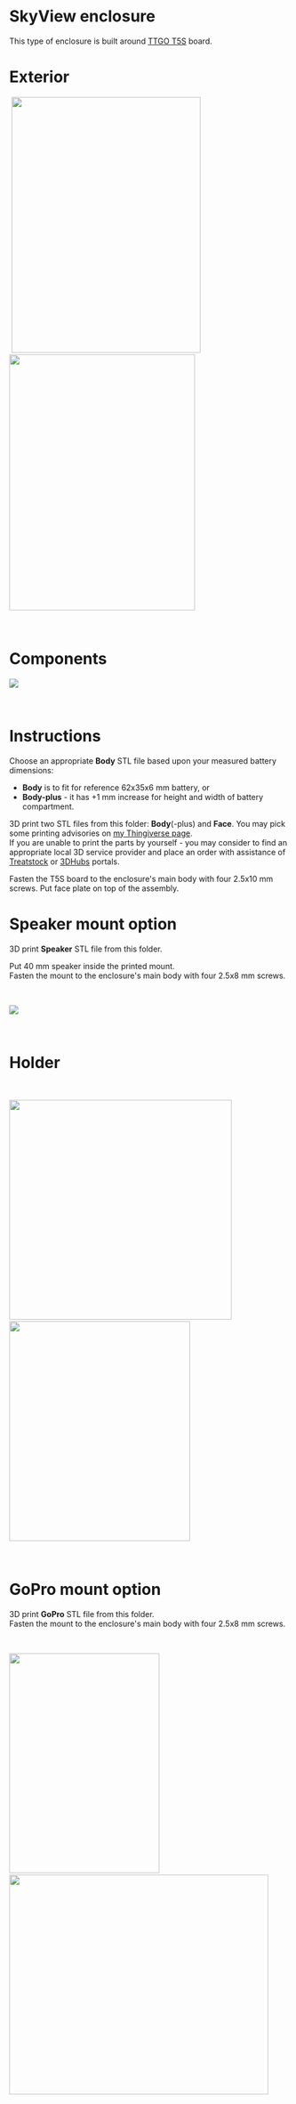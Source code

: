 # SkyView enclosure 

This type of enclosure is built around [TTGO T5S](http://s.click.aliexpress.com/e/Zp4ygfQ) board.<br>

<!-- **NOTICE**: This design is applicable for revision V1.9 of T5S. Other revisions may not match. -->

# Exterior

<p>
&nbsp;<img src="https://github.com/lyusupov/SoftRF/raw/master/documents/images/skyview-25.jpg" height="460" width="340">
&nbsp;<img src="https://github.com/lyusupov/SoftRF/raw/master/documents/images/skyview-24.jpg" height="460" width="334"></p>

<br>

# Components

![](https://github.com/lyusupov/SoftRF/raw/master/documents/images/skyview-22-enclosure.jpg)

<br>

# Instructions

Choose an appropriate **Body** STL file based upon your measured battery dimensions:
* **Body** is to fit for reference 62x35x6 mm battery, or
* **Body-plus** - it has +1 mm increase for height and width of battery compartment.

3D print two STL files from this folder: **Body**(-plus) and **Face**. You may pick some printing advisories on [my Thingiverse page](http://www.thingiverse.com/thing:3702447).<br>
If you are unable to print the parts by yourself - you may consider to find an appropriate local 3D service provider and place an order with assistance of [Treatstock](http://www.treatstock.com) or [3DHubs](http://www.3dhubs.com/) portals.

Fasten the T5S board to the enclosure's main body with four 2.5x10 mm screws.
Put face plate on top of the assembly.

# Speaker mount option

3D print **Speaker** STL file from this folder.<br>

Put 40 mm speaker inside the printed mount.<br>
Fasten the mount to the enclosure's main body with four 2.5x8 mm screws.

<br>

![](https://github.com/lyusupov/SoftRF/raw/master/documents/images/skyview-26.jpg)

<br>

# Holder

<br>

<p><img src="https://github.com/lyusupov/SoftRF/raw/master/documents/images/skyview-27-holder.jpg" height="395" width="400">&nbsp;&nbsp;&nbsp;<img src="https://github.com/lyusupov/SoftRF/raw/master/documents/images/skyview-29-holder.jpg" height="395" width="325"></p>

<br>

# GoPro mount option

3D print **GoPro** STL file from this folder.<br>
Fasten the mount to the enclosure's main body with four 2.5x8 mm screws.

<br>

<p><img src="https://github.com/lyusupov/SoftRF/raw/master/documents/images/skyview-39-gopro.jpg" height="395" width="270">&nbsp;&nbsp;&nbsp;<img src="https://github.com/lyusupov/SoftRF/raw/master/documents/images/skyview-40-gopro.jpg" height="395" width="466"></p>

<br>
